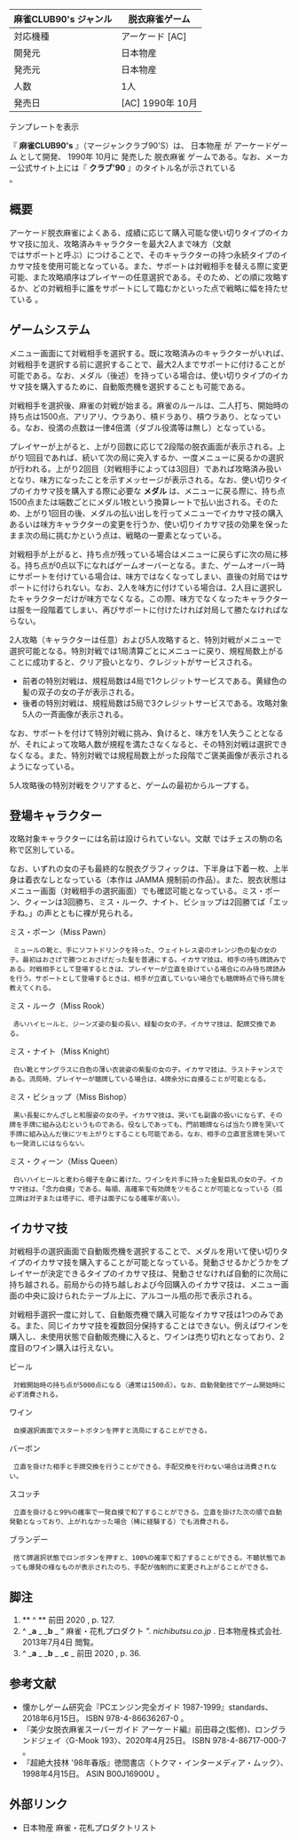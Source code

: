 麻雀CLUB90's  ジャンル  |  脱衣麻雀ゲーム   
---|---  
対応機種  |  アーケード  [AC]   
開発元  |  日本物産   
発売元  |  日本物産   
人数  |  1人   
発売日  |  [AC]  1990年  10月   
テンプレートを表示  
  
『 **麻雀CLUB90's** 』（マージャンクラブ90'S）は、  日本物産  が  アーケードゲーム  として開発、  1990年  10月に
    発売した  脱衣麻雀  ゲームである。なお、メーカー公式サイト上には『 **クラブ'90** 』のタイトル名が示されている  
。

##  概要



アーケード脱衣麻雀によくある、成績に応じて購入可能な使い切りタイプのイカサマ技に加え、攻略済みキャラクターを最大2人まで味方（文献  
ではサポートと呼ぶ）につけることで、そのキャラクターの持つ永続タイプのイカサマ技を使用可能となっている。また、サポートは対戦相手を替える際に変更可能、また攻略順序はプレイヤーの任意選択である。そのため、どの順に攻略するか、どの対戦相手に誰をサポートにして臨むかといった点で戦略に幅を持たせている
  。

##  ゲームシステム



メニュー画面にて対戦相手を選択する。既に攻略済みのキャラクターがいれば、対戦相手を選択する前に選択することで、最大2人までサポートに付けることが可能である。なお、メダル（後述）を持っている場合は、使い切りタイプのイカサマ技を購入するために、自動販売機を選択することも可能である。

対戦相手を選択後、麻雀の対戦が始まる。麻雀のルールは、二人打ち、開始時の持ち点は1500点、アリアリ、ウラあり、槓ドラあり、槓ウラあり、となっている。なお、役満の点数は一律4倍満（ダブル役満等は無し）となっている。

プレイヤーが上がると、上がり回数に応じて2段階の脱衣画面が表示される。上がり1回目であれば、続いて次の局に突入するか、一度メニューに戻るかの選択が行われる。上がり2回目（対戦相手によっては3回目）であれば攻略済み扱いとなり、味方になったことを示すメッセージが表示される。なお、使い切りタイプのイカサマ技を購入する際に必要な
**メダル**
は、メニューに戻る際に、持ち点1500点または端数ごとにメダル1枚という換算レートで払い出される。そのため、上がり1回目の後、メダルの払い出しを行ってメニューでイカサマ技の購入あるいは味方キャラクターの変更を行うか、使い切りイカサマ技の効果を保ったまま次の局に挑むかという点は、戦略の一要素となっている。

対戦相手が上がると、持ち点が残っている場合はメニューに戻らずに次の局に移る。持ち点が0点以下になればゲームオーバーとなる。また、ゲームオーバー時にサポートを付けている場合は、味方ではなくなってしまい、直後の対局ではサポートに付けられない。なお、2人を味方に付けている場合は、2人目に選択したキャラクターだけが味方でなくなる。この際、味方でなくなったキャラクターは服を一段階着てしまい、再びサポートに付けたければ対局して勝たなければならない。

2人攻略（キャラクターは任意）および5人攻略すると、特別対戦がメニューで選択可能となる。特別対戦では1局清算ごとにメニューに戻り、規程局数上がることに成功すると、クリア扱いとなり、クレジットがサービスされる。

  * 前者の特別対戦は、規程局数は4局で1クレジットサービスである。黄緑色の髪の双子の女の子が表示される。 
  * 後者の特別対戦は、規程局数は5局で3クレジットサービスである。攻略対象5人の一斉画像が表示される。 

なお、サポートを付けて特別対戦に挑み、負けると、味方を1人失うこととなるが、それによって攻略人数が規程を満たさなくなると、その特別対戦は選択できなくなる。また、特別対戦では規程局数上がった段階でご褒美画像が表示されるようになっている。

5人攻略後の特別対戦をクリアすると、ゲームの最初からループする。

##  登場キャラクター



攻略対象キャラクターには名前は設けられていない。文献    ではチェスの駒の名称で区別している。

なお、いずれの女の子も最終的な脱衣グラフィックは、下半身は下着一枚、上半身は着衣なしとなっている（本作は  JAMMA
規制前の作品）。また、脱衣状態はメニュー画面（対戦相手の選択画面）でも確認可能となっている。ミス・ポーン、クィーンは3回勝ち、ミス・ルーク、ナイト、ビショップは2回勝てば「エッチね。」の声とともに裸が見られる。

ミス・ポーン（Miss Pawn）

     ミュールの靴と、手にソフトドリンクを持った、ウェイトレス姿のオレンジ色の髪の女の子。最初はおさげで勝つとおさげだった髪を普通にする。イカサマ技は、相手の待ち牌読みである。対戦相手として登場するときは、プレイヤーが立直を掛けている場合にのみ待ち牌読みを行う。サポートとして登場するときは、相手が立直していない場合でも聴牌時点で待ち牌を教えてくれる。 
ミス・ルーク（Miss Rook）

     赤いハイヒールと、ジーンズ姿の髪の長い、緑髪の女の子。イカサマ技は、配牌交換である。 
ミス・ナイト（Miss Knight）

     白い靴とサングラスに白色の薄い衣装姿の紫髪の女の子。イカサマ技は、ラストチャンスである。流局時、プレイヤーが聴牌している場合は、4牌余分に自摸ることが可能となる。 
ミス・ビショップ（Miss Bishop）

     黒い長髪にかんざしと和服姿の女の子。イカサマ技は、哭いても副露の扱いにならず、その牌を手牌に組み込むというものである。役なしであっても、門前聴牌ならば当たり牌を哭いて手牌に組み込んだ後にツモ上がりとすることも可能である。なお、相手の立直宣言牌を哭いても一発消しにはならない。 
ミス・クィーン（Miss Queen）

     白いハイヒールと麦わら帽子を身に着けた、ワインを片手に持った金髪巨乳の女の子。イカサマ技は、「念力自摸」である。毎順、高確率で有効牌をツモることが可能となっている（孤立牌は対子または塔子に、塔子は面子になる確率が高い）。 

##  イカサマ技



対戦相手の選択画面で自動販売機を選択することで、メダルを用いて使い切りタイプのイカサマ技を購入することが可能となっている。発動させるかどうかをプレイヤーが決定できるタイプのイカサマ技は、発動させなければ自動的に次局に持ち越される。前局からの持ち越しおよび今回購入のイカサマ技は、メニュー画面の中央に設けられたテーブル上に、アルコール瓶の形で表示される。

対戦相手選択一度に対して、自動販売機で購入可能なイカサマ技は1つのみである。また、同じイカサマ技を複数回分保持することはできない。例えばワインを購入し、未使用状態で自動販売機に入ると、ワインは売り切れとなっており、2度目のワイン購入は行えない。

ビール

     対戦開始時の持ち点が5000点になる（通常は1500点）。なお、自動発動技でゲーム開始時に必ず消費される。 
ワイン

     自摸選択画面でスタートボタンを押すと流局にすることができる。 
バーボン

     立直を掛けた相手と手牌交換を行うことができる。手配交換を行わない場合は消費されない。 
スコッチ

     立直を掛けると99%の確率で一発自摸で和了することができる。立直を掛けた次の順で自動発動となっており、上がれなかった場合（稀に経験する）でも消費される。 
ブランデー

     捨て牌選択状態でロンボタンを押すと、100%の確率で和了することができる。不聴状態であっても爆発の様なものが表示されたのち、手配が強制的に変更され上がることができる。 

##  脚注



  1. ** ^  ** 前田 2020  , p. 127. 
  2. ^  _**a** _ _**b** _ “  麻雀・花札プロダクト  ”. _nichibutsu.co.jp_ . 日本物産株式会社.  2013年7月4日  閲覧。 
  3. ^  _**a** _ _**b** _ _**c** _ 前田 2020  , p. 36. 

##  参考文献



  * 懐かしゲーム研究会『PCエンジン完全ガイド 1987-1999』standards、2018年6月15日。  ISBN  978-4-86636267-0  。 
  * 『美少女脱衣麻雀スーパーガイド アーケード編』前田尋之(監修)、ロングランドジェイ〈G-Mook 193〉、2020年4月25日。  ISBN  978-4-86717-000-7  。 
  * 『超絶大技林 '98年春版』徳間書店〈トクマ・インターメディア・ムック〉、1998年4月15日。  ASIN  B00J16900U  。 

##  外部リンク



  * 日本物産 麻雀・花札プロダクトリスト 

